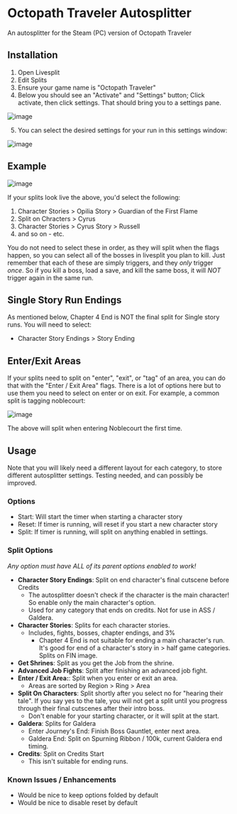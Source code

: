 # Octopath Traveler Autosplitter

An autosplitter for the Steam (PC) version of Octopath Traveler

## Installation
1. Open Livesplit
2. Edit Splits
3. Ensure your game name is "Octopath Traveler"
4. Below you should see an "Activate" and "Settings" button; Click activate, then click settings. That should bring you to a settings pane.

![image](https://user-images.githubusercontent.com/5025835/162367535-edf9a716-d228-483f-ba90-048af10a2181.png)

5. You can select the desired settings for your run in this settings window:

![image](https://user-images.githubusercontent.com/5025835/162368510-4ea4a82b-285c-48c7-a342-e81cf3c23c4f.png)

## Example

![image](https://user-images.githubusercontent.com/5025835/162367742-ab494dc2-7b1f-4422-851e-ce4bd3f6a4e5.png)

If your splits look live the above, you'd select the following:
1. Character Stories > Opilia Story > Guardian of the First Flame
2. Split on Chracters > Cyrus
3. Character Stories > Cyrus Story > Russell
4. and so on - etc.

You do not need to select these in order, as they will split when the flags happen, so you can select all of the bosses in livesplit you plan to kill. 
Just remember that each of these are simply triggers, and they *only* trigger *once*. So if you kill a boss, load a save, and kill the same boss, it will *NOT* trigger again in the same run.

## Single Story Run Endings

As mentioned below, Chapter 4 End is NOT the final split for Single story runs. You will need to select:
- Character Story Endings > <Your Character> Story Ending
 
## Enter/Exit Areas
If your splits need to split on "enter", "exit", or "tag" of an area, you can do that with the "Enter / Exit Area" flags. There is a lot of options here but to use them you need to select on enter or on exit. For example, a common split is tagging noblecourt:

![image](https://user-images.githubusercontent.com/5025835/162368956-fa525d38-0271-429b-8f9b-271852130c75.png)
 
The above will split when entering Noblecourt the first time.

## Usage
Note that you will likely need a different layout for each category, to store different autosplitter settings. Testing needed, and can possibly be improved.

### Options
- Start: Will start the timer when starting a character story
- Reset: If timer is running, will reset if you start a new character story
- Split: If timer is running, will split on anything enabled in settings.

### Split Options
*Any option must have ALL of its parent options enabled to work!*
- **Character Story Endings**: Split on end character's final cutscene before Credits
  * The autosplitter doesn't check if the character is the main character! So enable only the main character's option. 
  * Used for any category that ends on credits. Not for use in ASS / Galdera.
- **Character Stories**: Splits for each character stories. 
  * Includes, fights, bosses, chapter endings, and 3%
    - Chapter 4 End is not suitable for ending a main character's run. It's good for end of a character's story in > half game categories. Splits on FIN image.
- **Get Shrines**: Split as you get the Job from the shrine.
- **Advanced Job Fights**: Split after finishing an advanced job fight.
- **Enter / Exit Area:**: Split when you enter or exit an area.
  * Areas are sorted by Region > Ring > Area
- **Split On Characters**: Split shortly after you select no for "hearing their tale". If you say yes to the tale, you will not get a split until you progress through their final cutscenes after their intro boss.
  * Don't enable for your starting character, or it will split at the start.
- **Galdera**: Splits for Galdera
  * Enter Journey's End: Finish Boss Gauntlet, enter next area.
  * Galdera End: Split on Spurning Ribbon / 100k, current Galdera end timing.
- **Credits**: Split on Credits Start
  * This isn't suitable for ending runs.

### Known Issues / Enhancements
 - Would be nice to keep options folded by default
 - Would be nice to disable reset by default
